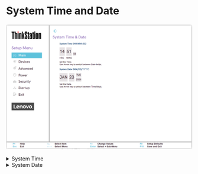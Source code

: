 # System Time and Date #
![](./img/ts_systemtimedate.png)
<!--![](./img/systemtimedate.png)-->

<details><summary>System Time</summary>

Set the system time. 

Use arrow keys to switch between time fields.

Options:

1.	**Currently set date** 
2.	HH : MM : SS<br>
    a. HH - Hour:  00 ~ 23<br>
    b. MM - Minute:  00 ~ 59<br>
    c. SS - Second:  00 ~ 59<br>

</details>

<details><summary>System Date</summary>

Set the system date. 

Use arrow keys to switch between date fields.

Options:

1.	**Currently set date**
2.	MM/DD/YYYY:<br>
    a. MM – Months: January to December <br>
    b. DD – Date: 1 ~ 31 <br>
    c. YYYY – Year: 1980 ~ 2099 <br>

</details>